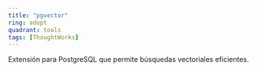 ```yaml
---
title: "pgvector"
ring: adopt
quadrant: tools
tags: [ThoughtWorks]
---
```


Extensión para PostgreSQL que permite búsquedas vectoriales eficientes.
